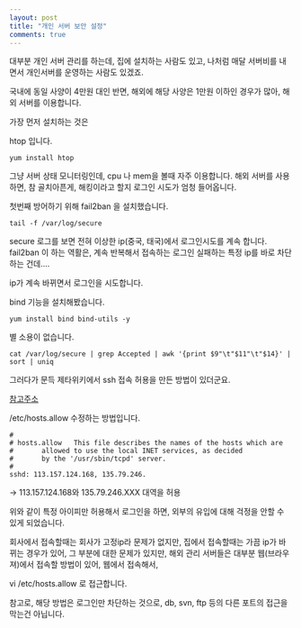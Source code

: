 ```yaml
---
layout: post
title: "개인 서버 보안 설정"
comments: true
---
```


대부분 개인 서버 관리를 하는데,
집에 설치하는 사람도 있고, 나처럼 매달 서버비를 내면서 개인서버를 운영하는 사람도 있겠죠.

국내에 동일 사양이 4만원 대인 반면, 해외에 해당 사양은 1만원 이하인 경우가 많아,
해외 서버를 이용합니다.

가장 먼저 설치하는 것은

htop 입니다.

```
yum install htop
```

그냥 서버 상태 모니터링인데, cpu 나 mem을 볼때 자주 이용합니다.
해외 서버를 사용하면,
참 골치아픈게, 해킹이라고 할지 로그인 시도가 엄청 들어옵니다.

첫번째 방어하기 위해 fail2ban 을 설치했습니다.

```
tail -f /var/log/secure
```

secure 로그를 보면 전혀 이상한 ip(중국, 태국)에서 로그인시도를 계속 합니다.
fail2ban 이 하는 역활은,
계속 반복해서 접속하는 로그인 실패하는 특정 ip를 바로 차단하는 건데....

ip가 계속 바뀌면서 로그인을 시도합니다.

bind 기능을 설치해봤습니다.

```
yum install bind bind-utils -y
```

별 소용이 없습니다.

```
cat /var/log/secure | grep Accepted | awk '{print $9"\t"$11"\t"$14}' | sort | uniq
```

그러다가 문득 제타위키에서 ssh 접속 허용을 만든 방법이 있더군요.

[참고주소](https://zetawiki.com/wiki/%ED%8A%B9%EC%A0%95_IP%EB%A7%8C_SSH_%EC%A0%91%EC%86%8D_%ED%97%88%EC%9A%A9%ED%95%98%EA%B8%B0)

/etc/hosts.allow 수정하는 방법입니다.

```
#
# hosts.allow	This file describes the names of the hosts which are
#		allowed to use the local INET services, as decided
#		by the '/usr/sbin/tcpd' server.
#
sshd: 113.157.124.168, 135.79.246.
```
→ 113.157.124.168와 135.79.246.XXX 대역을 허용

위와 같이 특정 아이피만 허용해서 로그인을 하면, 외부의 유입에 대해 걱정을 안할 수 있게 되었습니다.

회사에서 접속할때는 회사가 고정ip라 문제가 없지만,
집에서 접속할때는 가끔 ip가 바뀌는 경우가 있어, 그 부분에 대한 문제가 있지만,
해외 관리 서버들은 대부분 웹(브라우져)에서 접속할 방법이 있어,
웹에서 접속해서,

vi /etc/hosts.allow 로 접근합니다.

참고로, 해당 방법은 로그인만 차단하는 것으로,
db, svn, ftp 등의 다른 포트의 접근을 막는건 아닙니다.

